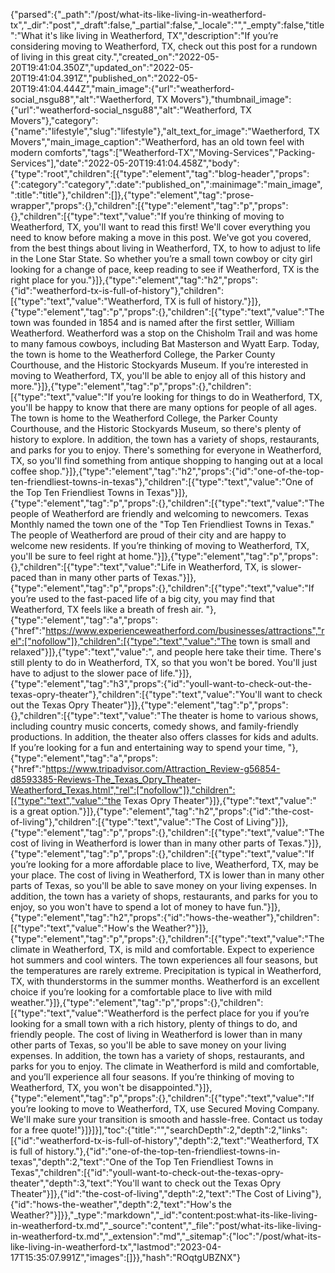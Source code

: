 {"parsed":{"_path":"/post/what-its-like-living-in-weatherford-tx","_dir":"post","_draft":false,"_partial":false,"_locale":"","_empty":false,"title":"What it's like living in Weatherford, TX","description":"If you’re considering moving to Weatherford, TX, check out this post for a rundown of living in this great city.","created_on":"2022-05-20T19:41:04.350Z","updated_on":"2022-05-20T19:41:04.391Z","published_on":"2022-05-20T19:41:04.444Z","main_image":{"url":"weatherford-social_nsgu88","alt":"Waetherford, TX Movers"},"thumbnail_image":{"url":"weatherford-social_nsgu88","alt":"Weatherford, TX Movers"},"category":{"name":"lifestyle","slug":"lifestyle"},"alt_text_for_image":"Waetherford, TX Movers","main_image_caption":"Weatherford, has an old town feel with modern comforts","tags":["Weatherford-TX","Moving-Services","Packing-Services"],"date":"2022-05-20T19:41:04.458Z","body":{"type":"root","children":[{"type":"element","tag":"blog-header","props":{":category":"category",":date":"published_on",":mainimage":"main_image",":title":"title"},"children":[]},{"type":"element","tag":"prose-wrapper","props":{},"children":[{"type":"element","tag":"p","props":{},"children":[{"type":"text","value":"If you’re thinking of moving to Weatherford, TX, you'll want to read this first! We'll cover everything you need to know before making a move in this post. We've got you covered, from the best things about living in Weatherford, TX, to how to adjust to life in the Lone Star State. So whether you’re a small town cowboy or city girl looking for a change of pace, keep reading to see if Weatherford, TX is the right place for you."}]},{"type":"element","tag":"h2","props":{"id":"weatherford-tx-is-full-of-history"},"children":[{"type":"text","value":"Weatherford, TX is full of history."}]},{"type":"element","tag":"p","props":{},"children":[{"type":"text","value":"The town was founded in 1854 and is named after the first settler, William Weatherford. Weatherford was a stop on the Chisholm Trail and was home to many famous cowboys, including Bat Masterson and Wyatt Earp. Today, the town is home to the Weatherford College, the Parker County Courthouse, and the Historic Stockyards Museum. If you’re interested in moving to Weatherford, TX, you'll be able to enjoy all of this history and more."}]},{"type":"element","tag":"p","props":{},"children":[{"type":"text","value":"If you’re looking for things to do in Weatherford, TX, you'll be happy to know that there are many options for people of all ages. The town is home to the Weatherford College, the Parker County Courthouse, and the Historic Stockyards Museum, so there's plenty of history to explore. In addition, the town has a variety of shops, restaurants, and parks for you to enjoy. There's something for everyone in Weatherford, TX, so you'll find something from antique shopping to hanging out at a local coffee shop."}]},{"type":"element","tag":"h2","props":{"id":"one-of-the-top-ten-friendliest-towns-in-texas"},"children":[{"type":"text","value":"One of the Top Ten Friendliest Towns in Texas"}]},{"type":"element","tag":"p","props":{},"children":[{"type":"text","value":"The people of Weatherford are friendly and welcoming to newcomers. Texas Monthly named the town one of the \"Top Ten Friendliest Towns in Texas.\" The people of Weatherford are proud of their city and are happy to welcome new residents. If you’re thinking of moving to Weatherford, TX, you'll be sure to feel right at home."}]},{"type":"element","tag":"p","props":{},"children":[{"type":"text","value":"Life in Weatherford, TX, is slower-paced than in many other parts of Texas."}]},{"type":"element","tag":"p","props":{},"children":[{"type":"text","value":"If you’re used to the fast-paced life of a big city, you may find that Weatherford, TX feels like a breath of fresh air. "},{"type":"element","tag":"a","props":{"href":"https://www.experienceweatherford.com/businesses/attractions","rel":["nofollow"]},"children":[{"type":"text","value":"The town is small and relaxed"}]},{"type":"text","value":", and people here take their time. There's still plenty to do in Weatherford, TX, so that you won't be bored. You'll just have to adjust to the slower pace of life."}]},{"type":"element","tag":"h3","props":{"id":"youll-want-to-check-out-the-texas-opry-theater"},"children":[{"type":"text","value":"You'll want to check out the Texas Opry Theater"}]},{"type":"element","tag":"p","props":{},"children":[{"type":"text","value":"The theater is home to various shows, including country music concerts, comedy shows, and family-friendly productions. In addition, the theater also offers classes for kids and adults. If you’re looking for a fun and entertaining way to spend your time, "},{"type":"element","tag":"a","props":{"href":"https://www.tripadvisor.com/Attraction_Review-g56854-d8593385-Reviews-The_Texas_Opry_Theater-Weatherford_Texas.html","rel":["nofollow"]},"children":[{"type":"text","value":"the Texas Opry Theater"}]},{"type":"text","value":" is a great option."}]},{"type":"element","tag":"h2","props":{"id":"the-cost-of-living"},"children":[{"type":"text","value":"The Cost of Living"}]},{"type":"element","tag":"p","props":{},"children":[{"type":"text","value":"The cost of living in Weatherford is lower than in many other parts of Texas."}]},{"type":"element","tag":"p","props":{},"children":[{"type":"text","value":"If you’re looking for a more affordable place to live, Weatherford, TX, may be your place. The cost of living in Weatherford, TX is lower than in many other parts of Texas, so you'll be able to save money on your living expenses. In addition, the town has a variety of shops, restaurants, and parks for you to enjoy, so you won't have to spend a lot of money to have fun."}]},{"type":"element","tag":"h2","props":{"id":"hows-the-weather"},"children":[{"type":"text","value":"How's the Weather?"}]},{"type":"element","tag":"p","props":{},"children":[{"type":"text","value":"The climate in Weatherford, TX, is mild and comfortable. Expect to experience hot summers and cool winters. The town experiences all four seasons, but the temperatures are rarely extreme. Precipitation is typical in Weatherford, TX, with thunderstorms in the summer months. Weatherford is an excellent choice if you’re looking for a comfortable place to live with mild weather."}]},{"type":"element","tag":"p","props":{},"children":[{"type":"text","value":"Weatherford is the perfect place for you if you’re looking for a small town with a rich history, plenty of things to do, and friendly people. The cost of living in Weatherford is lower than in many other parts of Texas, so you'll be able to save money on your living expenses. In addition, the town has a variety of shops, restaurants, and parks for you to enjoy. The climate in Weatherford is mild and comfortable, and you’ll experience all four seasons. If you’re thinking of moving to Weatherford, TX, you won't be disappointed."}]},{"type":"element","tag":"p","props":{},"children":[{"type":"text","value":"If you’re looking to move to Weatherford, TX, use Secured Moving Company. We'll make sure your transition is smooth and hassle-free. Contact us today for a free quote!"}]}]}],"toc":{"title":"","searchDepth":2,"depth":2,"links":[{"id":"weatherford-tx-is-full-of-history","depth":2,"text":"Weatherford, TX is full of history."},{"id":"one-of-the-top-ten-friendliest-towns-in-texas","depth":2,"text":"One of the Top Ten Friendliest Towns in Texas","children":[{"id":"youll-want-to-check-out-the-texas-opry-theater","depth":3,"text":"You'll want to check out the Texas Opry Theater"}]},{"id":"the-cost-of-living","depth":2,"text":"The Cost of Living"},{"id":"hows-the-weather","depth":2,"text":"How's the Weather?"}]}},"_type":"markdown","_id":"content:post:what-its-like-living-in-weatherford-tx.md","_source":"content","_file":"post/what-its-like-living-in-weatherford-tx.md","_extension":"md","_sitemap":{"loc":"/post/what-its-like-living-in-weatherford-tx","lastmod":"2023-04-17T15:35:07.991Z","images":[]}},"hash":"ROqtgUBZNX"}